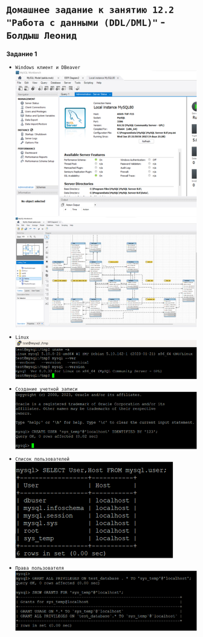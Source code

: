 # `Домашнее задание к занятию 12.2 "Работа с данными (DDL/DML)"` - `Болдыш Леонид`

### Задание 1

- `Windows клиент и DBeaver`
![image](https://github.com/themave-tech/Netology-sys/blob/main/sys-homework-12.02/img/Screenshot_20230130_072017.png)
![image](https://github.com/themave-tech/Netology-sys/blob/main/sys-homework-12.02/img/Screenshot_20230130_072112.png)

- `Linux`
![image](https://github.com/themave-tech/Netology-sys/blob/main/sys-homework-12.02/img/Screenshot_20230130_080940.png)

- `Создание учетной записи`
![image](https://github.com/themave-tech/Netology-sys/blob/main/sys-homework-12.02/img/Screenshot_20230130_081340.png)

- `Список пользователей`
![image](https://github.com/themave-tech/Netology-sys/blob/main/sys-homework-12.02/img/Screenshot_20230130_081707.png)

- `Права пользователя`
![image](https://github.com/themave-tech/Netology-sys/blob/main/sys-homework-12.02/img/Screenshot_20230130_082210.png)


